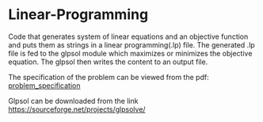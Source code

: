 # Linear-Programming

Code that generates system of linear equations and an objective function and puts them as strings in a linear programming(.lp) file. The generated .lp file is fed to the glpsol module which maximizes or minimizes the objective equation. The glpsol then writes the content to an output file.

The specification of the problem can be viewed from the pdf: 
[problem_specification](https://github.com/samuelmaina/Linear-Programming/files/7760577/programmingassignment_2135707576.pdf)

Glpsol can be downloaded from the link https://sourceforge.net/projects/glpsolve/

